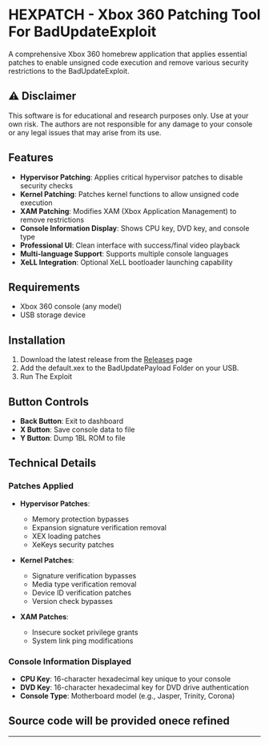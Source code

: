 # HEXPATCH - Xbox 360 Patching Tool For BadUpdateExploit

A comprehensive Xbox 360 homebrew application that applies essential patches to enable unsigned code execution and remove various security restrictions to the BadUpdateExploit.

## ⚠️ Disclaimer

This software is for educational and research purposes only. Use at your own risk. The authors are not responsible for any damage to your console or any legal issues that may arise from its use.

## Features

- **Hypervisor Patching**: Applies critical hypervisor patches to disable security checks
- **Kernel Patching**: Patches kernel functions to allow unsigned code execution
- **XAM Patching**: Modifies XAM (Xbox Application Management) to remove restrictions
- **Console Information Display**: Shows CPU key, DVD key, and console type
- **Professional UI**: Clean interface with success/final video playback
- **Multi-language Support**: Supports multiple console languages
- **XeLL Integration**: Optional XeLL bootloader launching capability

## Requirements

- Xbox 360 console (any model)
- USB storage device

## Installation

1. Download the latest release from the [Releases](https://github.com/kryptik-dev/HexPatch/releases/tag/v1.1) page
2. Add the default.xex to the BadUpdatePayload Folder on your USB.
3. Run The Exploit

## Button Controls

- **Back Button**: Exit to dashboard
- **X Button**: Save console data to file
- **Y Button**: Dump 1BL ROM to file

## Technical Details

### Patches Applied

- **Hypervisor Patches**:
  - Memory protection bypasses
  - Expansion signature verification removal
  - XEX loading patches
  - XeKeys security patches

- **Kernel Patches**:
  - Signature verification bypasses
  - Media type verification removal
  - Device ID verification patches
  - Version check bypasses

- **XAM Patches**:
  - Insecure socket privilege grants
  - System link ping modifications

### Console Information Displayed

- **CPU Key**: 16-character hexadecimal key unique to your console
- **DVD Key**: 16-character hexadecimal key for DVD drive authentication
- **Console Type**: Motherboard model (e.g., Jasper, Trinity, Corona)

## Source code will be provided onece refined



---
